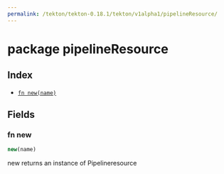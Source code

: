 ```yaml
---
permalink: /tekton/tekton-0.18.1/tekton/v1alpha1/pipelineResource/
---
```


# package pipelineResource



## Index

* [`fn new(name)`](#fn-new)

## Fields

### fn new

```ts
new(name)
```

new returns an instance of Pipelineresource